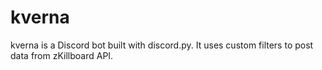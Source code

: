 # kverna
kverna is a Discord bot built with discord.py. It uses custom filters to post data from zKillboard API.
